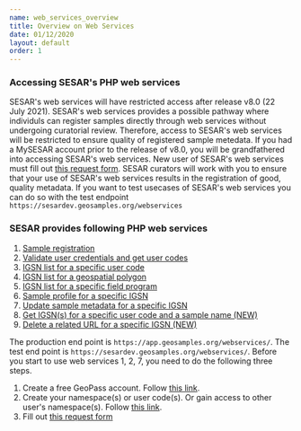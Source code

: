 ```yaml
---
name: web_services_overview
title: Overview on Web Services
date: 01/12/2020
layout: default
order: 1
---
```


### Accessing SESAR's PHP web services
SESAR's web services will have restricted access after release v8.0 (22 July 2021). SESAR's web services provides a possible pathway where individuls can register samples directly through web services without undergoing curatorial review. Therefore, access to SESAR's web services will be restricted to ensure quality of registered sample metedata. If you had a MySESAR account prior to the release of v8.0, you will be grandfathered into accessing SESAR's web services. New user of SESAR's web services must fill out [this request form](https://app.geosamples.org/views/webservice_request.php). SESAR curators will work with you to ensure that your use of SESAR's web services results in the registration of good, quality metadata. If you want to test usecases of SESAR's web services you can do so with the test endpoint ``` https://sesardev.geosamples.org/webservices ```

### SESAR provides following PHP web services
1. [Sample registration](https://geosamples.github.io/sesar-doc/web_services/sample_registration.html)
2. [Validate user credentials and get user codes](https://geosamples.github.io/sesar-doc/web_services/validate_user_credentials_and_get_user_code.html)
3. [IGSN list for a specific user code](https://geosamples.github.io/sesar-doc/web_services/igsn_list_for_specific_user_code.html)
4. [IGSN list for a geospatial polygon](https://geosamples.github.io/sesar-doc/web_services/igsn_list_for_geospatial_polygon.html)
5. [IGSN list for a specific field program](https://geosamples.github.io/sesar-doc/web_services/igsn_for_specific_field_program.html)
6. [Sample profile for a specific IGSN](https://geosamples.github.io/sesar-doc/web_services/sample_profile_for_specific_IGSN.html)
7. [Update sample metadata for a specific IGSN](https://geosamples.github.io/sesar-doc/web_services/update_sample_metadata.html)
8. [Get IGSN(s) for a specific user code and a sample name (NEW)](https://geosamples.github.io/sesar-doc/web_services/get_igsns_for_a_specific_user_code_and_a_sample_name.html)
9. [Delete a related URL for a specific IGSN (NEW)](https://geosamples.github.io/sesar-doc/web_services/delete_a_related_url_for_a_specific_igsn.html)  

The production end point is ```https://app.geosamples.org/webservices/```. The test end point is ```https://sesardev.geosamples.org/webservices/```. Before you start to use web services 1, 2, 7, you need to do the following three steps.
  
1. Create a free GeoPass account. Follow [this link](https://geopass.iedadata.org/josso/).
2. Create your namespace(s) or user code(s). Or gain access to other user's namespace(s). Follow [this link](https://app.geosamples.org/index.php).
3. Fill out [this request form](https://app.geosamples.org/views/webservice_request.php)
